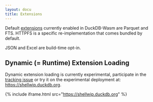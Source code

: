 ```yaml
---
layout: docu
title: Extensions
---
```


Default [extensions](../../extensions/overview) currently enabled in DuckDB-Wasm are Parquet and FTS. HTTPFS is a specific re-implementation that comes bundled by default. 

JSON and Excel are build-time opt-in.

## Dynamic (= Runtime) Extension Loading

Dynamic extension loading is currently experimental, participate in the [tracking issue](https://github.com/duckdb/duckdb-wasm/issues/1202) or try it on the experimental deployment at: <https://shellwip.duckdb.org>.

<!-- markdownlint-disable-next-line -->
{% include iframe.html src="https://shellwip.duckdb.org" %}

